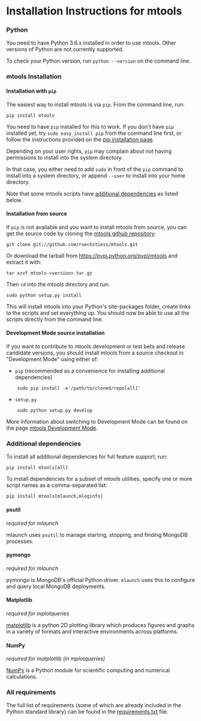 Installation Instructions for mtools
====================================

### Python

You need to have Python 3.6.x installed in order to use mtools. Other versions of Python are not currently supported.

To check your Python version, run `python --version` on the command line.

### mtools Installation

#### Installation with `pip`

The easiest way to install mtools is via `pip`. From the command line, run:

    pip install mtools

You need to have `pip` installed for this to work. If you don't have `pip` installed yet,
try `sudo easy_install pip` from the command line first, or follow the instructions provided on the
[pip installation page](http://www.pip-installer.org/en/latest/installing.html#using-the-installer).

Depending on your user rights, `pip` may complain about not having permissions to install into the system directory.

In that case, you either need to add `sudo` in front of the `pip` command to install into a system directory, or append `--user` to install into your home directory.

Note that some mtools scripts have [additional dependencies](https://github.com/rueckstiess/mtools/blob/master/INSTALL.md#additional-dependencies) as listed below.

#### Installation from source

If `pip` is not available and you want to install mtools from source, you can get the source code
by cloning the [mtools github repository](https://github.com/rueckstiess/mtools):

    git clone git://github.com/rueckstiess/mtools.git

Or download the tarball from <https://pypi.python.org/pypi/mtools> and extract it with:

    tar xzvf mtools-<version>.tar.gz

Then `cd` into the mtools directory and run:

    sudo python setup.py install

This will install mtools into your Python's site-packages folder, create links to the
scripts and set everything up. You should now be able to use all the scripts directly
from the command line.

#### Development Mode source installation

If you want to contribute to mtools development or test beta and release candidate versions,
you should install mtools from a source checkout in "Development Mode" using either of:

 * `pip` (recommended as a convenience for installing additional dependencies)
```
    sudo pip install -e'/path/to/cloned/repo[all]'
```

 * `setup.py`

```
    sudo python setup.py develop
```

More information about switching to Development Mode can be found on the page [mtools Development Mode](https://github.com/rueckstiess/mtools/wiki/Development-Mode-for-mtools).

### Additional dependencies

To install all additional dependencies for full feature support, run:

    pip install mtools[all]

To install dependencies for a subset of mtools utilities, specify one or more script names as a comma-separated list:

    pip install mtools[mlaunch,mloginfo]

#### psutil

*required for mlaunch*

mlaunch uses `psutil` to manage starting, stopping, and finding MongoDB processes.

#### pymongo

*required for mlaunch*

pymongo is MongoDB's official Python driver. `mlaunch` uses this to configure and query local MongoDB deployments.

#### Matplotlib

*required for mplotqueries*

[matplotlib](http://matplotlib.org/) is a python 2D plotting library which produces
figures and graphs in a variety of formats and interactive environments across platforms.

#### NumPy

*required for matplotlib (in mplotqueries)*

[NumPy](http://numpy.scipy.org/) is a Python module for scientific computing and numerical calculations.

### All requirements

The full list of requirements (some of which are already included in the Python standard library) can be found in the [requirements.txt](./requirements.txt) file.

